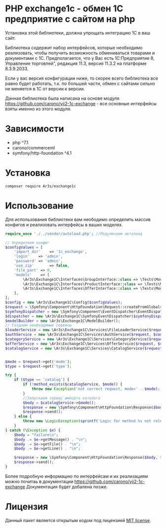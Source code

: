 # PHP exchange1c - обмен 1С предприятие с сайтом на php

[//]: # ([![Packagist]&#40;https://img.shields.io/packagist/l/Ar3s/exchange1c.svg?style=flat-square&#41;]&#40;LICENSE&#41;)

[//]: # ([![Packagist]&#40;https://img.shields.io/packagist/dt/Ar3s/exchange1c.svg?style=flat-square&#41;]&#40;https://packagist.org/packages/Ar3s/exchange1c&#41;)

[//]: # ([![Packagist]&#40;https://img.shields.io/packagist/v/Ar3s/exchange1c.svg?style=flat-square&#41;]&#40;https://packagist.org/packages/Ar3s/exchange1c&#41;)

[//]: # ([![Travis &#40;.org&#41;]&#40;https://img.shields.io/travis/Ar3s/exchange1c.svg?style=flat-square&#41;]&#40;https://travis-ci.org/Ar3s/exchange1c&#41;)

[//]: # ([![Codecov]&#40;https://img.shields.io/codecov/c/github/Ar3s/exchange1c.svg?style=flat-square&#41;]&#40;https://codecov.io/gh/Ar3s/exchange1c&#41;)

[//]: # ([![StyleCI]&#40;https://github.styleci.io/repos/153751681/shield?branch=master&#41;]&#40;https://github.styleci.io/repos/153751681&#41;)




Установка этой библиотеки, должна упрощать интеграцию 1С в ваш сайт.

Библиотека содержит набор интерфейсов, которые необходимо реализовать, чтобы получить возможность обмениваться товарами и документами с 1С. Предполагается, что у Вас есть 1С:Предприятие 8, Управление торговлей", редакция 11.3, версия 11.3.2 на платформе 8.3.9.2033. 

Если у вас версия конфигурации ниже, то скорее всего библиотека все равно будет работать, т.к. по большей части, обмен с сайтами сильно не меняется в 1С от версии к версии.

Данная библиотека была написана на основе модуля https://github.com/carono/yii2-1c-exchange - все основные интерфейсы взяты именно из этого модуля.

# Зависимости
* php ^7.1
* carono/commerceml
* symfony/http-foundation ^4.1

# Установка
`composer require Ar3s/exchange1c`

# Использование
Для использования библиотеки вам неободимо определить массив конфигов и реализовать интерфейсы в ваших моделях.

```php
require_once './../vendor/autoload.php'; //Подулючаем автолоад

// Определяем конфиг
$configValues = [
    'import_dir'    => '1c_exchange',
    'login'    => 'admin',
    'password' => 'admin',
    'use_zip'       => false,
    'file_part' => 0,
    'models'    => [
        \Ar3s\Exchange1C\Interfaces\GroupInterface::class => \Tests\Models\GroupTestModel::class,
        \Ar3s\Exchange1C\Interfaces\ProductInterface::class => \Tests\Models\ProductTestModel::class,
        \Ar3s\Exchange1C\Interfaces\OfferInterface::class => \Tests\Models\OfferTestModel::class,
    ],
];
$config = new \Ar3s\Exchange1C\Config($configValues);
$request = \Symfony\Component\HttpFoundation\Request::createFromGlobals();
$symfonyDispatcher = new \Symfony\Component\EventDispatcher\EventDispatcher();
$dispatcher = new \Ar3s\Exchange1C\SymfonyEventDispatcher($symfonyDispatcher);
$modelBuilder = new \Ar3s\Exchange1C\ModelBuilder();
// Создаем необходимые сервисы
$loaderService = new \Ar3s\Exchange1C\Services\FileLoaderService($request, $config);
$authService = new \Ar3s\Exchange1C\Services\AuthService($request, $config);
$categoryService = new \Ar3s\Exchange1C\Services\CategoryService($request, $config, $dispatcher, $modelBuilder);
$offerService = new \Ar3s\Exchange1C\Services\OfferService($request, $config, $dispatcher, $modelBuilder);
$catalogService = new \Ar3s\Exchange1C\Services\CatalogService($request, $config, $authService, $loaderService, $categoryService, $offerService);


$mode = $request->get('mode');
$type = $request->get('type');

try {
    if ($type == 'catalog') {
        if (!method_exists($catalogService, $mode)) {
            throw new Exception('not correct request, mode=' . $mode);
        }
        //Запускаем сервис импорта каталога
        $body = $catalogService->$mode();
        $response = new \Symfony\Component\HttpFoundation\Response($body, 200, ['Content-Type', 'text/plain']);
        $response->send();
    } else {
        throw new \LogicException(sprintf('Logic for method %s not released', $type));
    }
} catch (\Exception $e) {
    $body = "failure\n";
    $body .= $e->getMessage() . "\n";
    $body .= $e->getFile() . "\n";
    $body .= $e->getLine() . "\n";

    $response = new \Symfony\Component\HttpFoundation\Response($body, 500, ['Content-Type', 'text/plain']);
    $response->send();
}
```

Более подробную информацию по интерфейсам и их реализациям можно почитаь в документации https://github.com/carono/yii2-1c-exchange
Документация будет добалена позже.

# Лицензия
Данный пакет является открытым кодом под лицензией [MIT license](LICENSE).




